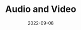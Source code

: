 ---
title: 'Audio and Video'
authors:
  - estellweyl
description: Discover how to work with HTML media such as audio and video.
date: 2022-09-08
placeholder: true
tags:
  - html
---